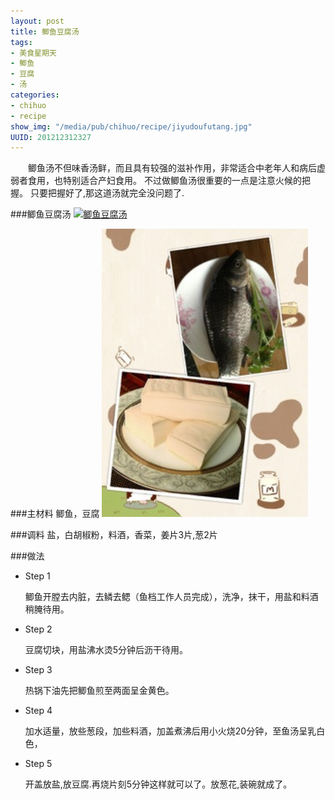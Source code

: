 ```yaml
--- 
layout: post
title: 鲫鱼豆腐汤
tags: 
- 美食星期天
- 鲫鱼
- 豆腐
- 汤
categories:
- chihuo
- recipe
show_img: "/media/pub/chihuo/recipe/jiyudoufutang.jpg"
UUID: 201212312327
---
```


　　鲫鱼汤不但味香汤鲜，而且具有较强的滋补作用，非常适合中老年人和病后虚弱者食用，也特别适合产妇食用。 不过做鲫鱼汤很重要的一点是注意火候的把握。 只要把握好了,那这道汤就完全没问题了.

###鲫鱼豆腐汤
<a href="{{site.url}}/media/pub/chihuo/recipe/jiyudoufutang.jpg" alt="鲫鱼豆腐汤">
<img src="{{site.url}}/media/pub/chihuo/recipe/jiyudoufutang.jpg" width="330px"  alt="鲫鱼豆腐汤" class="img-center"></img>
</a>



###主材料
鲫鱼，豆腐
<a href="{{site.url}}/media/pub/chihuo/recipe/image.jpg" alt="鲫鱼">
<img src="/media/pub/chihuo/recipe/image.jpg" width="330px"  alt="鲫鱼" class="img-center"></img>
</a>

###调料
盐，白胡椒粉，料酒，香菜，姜片3片,葱2片

###做法
<div class="module method-related-notes">
   <div class="content-item tab-content current method-tab-content">
     <ul><li class="methods">
        <span class="step">Step 1</span>
        <p class="desc">
        鲫鱼开膛去内脏，去鳞去鳃（鱼档工作人员完成），洗净，抹干，用盐和料酒稍腌待用。
        </p>
     </li>
     <li class="methods">
        <span class="step">Step 2</span>
        <p class="desc">
        豆腐切块，用盐沸水烫5分钟后沥干待用。
        </p>
    </li><!-- // .methods -->
    <li class="methods">
      <span class="step">Step 3</span>
      <p class="desc">
      热锅下油先把鲫鱼煎至两面呈金黄色。
      </p>
   </li><!-- // .methods -->
   <li class="methods">
   <span class="step">Step 4</span>
   <p class="desc">
   加水适量，放些葱段，加些料酒，加盖煮沸后用小火烧20分钟，至鱼汤呈乳白色，
   </p>
   </li>
   <li class="methods">
   <span class="step">Step 5</span>
   <p class="desc">
   开盖放盐,放豆腐.再烧片刻5分钟这样就可以了。放葱花,装碗就成了。
   </p>
   </li>
   </ul>
   </div><!-- // .content-item -->
</div>


